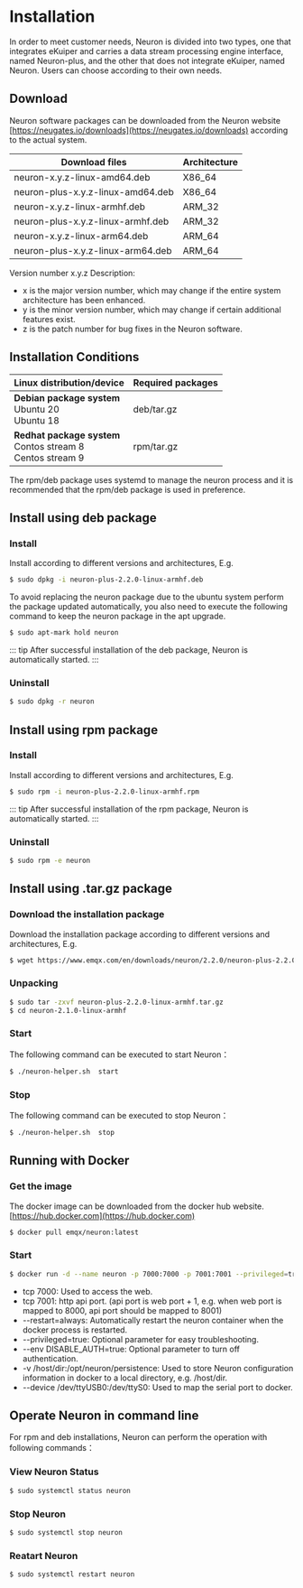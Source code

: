 # Installation

In order to meet customer needs, Neuron is divided into two types, one that integrates eKuiper and carries a data stream processing engine interface, named Neuron-plus, and the other that does not integrate eKuiper, named Neuron. Users can choose according to their own needs.

## Download

Neuron software packages can be downloaded from the Neuron website [https://neugates.io/downloads](https://neugates.io/downloads) according to the actual system.

| Download files                    | Architecture  |
| --------------------------------- | ------------- |
| neuron-x.y.z-linux-amd64.deb      | X86_64        |
| neuron-plus-x.y.z-linux-amd64.deb | X86_64        |
| neuron-x.y.z-linux-armhf.deb      | ARM_32        |
| neuron-plus-x.y.z-linux-armhf.deb | ARM_32        |
| neuron-x.y.z-linux-arm64.deb      | ARM_64        |
| neuron-plus-x.y.z-linux-arm64.deb | ARM_64        |

Version number x.y.z Description:

* x is the major version number, which may change if the entire system architecture has been enhanced.
* y is the minor version number, which may change if certain additional features exist.
* z is the patch number for bug fixes in the Neuron software.

## Installation Conditions

| Linux distribution/device                                    | Required packages  |
| ------------------------------------------------------------ | ------------------ |
| **Debian package system**</br>Ubuntu 20 </br>Ubuntu 18               | deb/tar.gz         |
| **Redhat package system**</br>Contos stream 8</br>Centos stream 9    | rpm/tar.gz         |

The rpm/deb package uses systemd to manage the neuron process and it is recommended that the rpm/deb package is used in preference.

## Install using deb package

### Install

Install according to different versions and architectures, E.g.

```bash
$ sudo dpkg -i neuron-plus-2.2.0-linux-armhf.deb
```

To avoid replacing the neuron package due to the ubuntu system perform the package updated automatically, you also need to execute the following command to keep the neuron package in the apt upgrade.

```bash
$ sudo apt-mark hold neuron
```

::: tip
After successful installation of the deb package, Neuron is automatically started.
:::

### Uninstall

```bash
$ sudo dpkg -r neuron
```

## Install using rpm package

### Install

Install according to different versions and architectures, E.g.

```bash
$ sudo rpm -i neuron-plus-2.2.0-linux-armhf.rpm
```

::: tip
After successful installation of the rpm package, Neuron is automatically started.
:::

### Uninstall

```bash
$ sudo rpm -e neuron
```

## Install using .tar.gz package

### Download the installation package

Download the installation package according to different versions and architectures, E.g.

```bash
$ wget https://www.emqx.com/en/downloads/neuron/2.2.0/neuron-plus-2.2.0-linux-armhf.tar.gz
```

### Unpacking

```bash
$ sudo tar -zxvf neuron-plus-2.2.0-linux-armhf.tar.gz
$ cd neuron-2.1.0-linux-armhf
```

### Start

The following command can be executed to start Neuron：

```bash
$ ./neuron-helper.sh  start
```

### Stop

The following command can be executed to stop Neuron：

```bash
$ ./neuron-helper.sh  stop
```

## Running with Docker

### Get the image

The docker image can be downloaded from the docker hub website.[https://hub.docker.com](https://hub.docker.com)

```bash
$ docker pull emqx/neuron:latest
```

### Start

```bash
$ docker run -d --name neuron -p 7000:7000 -p 7001:7001 --privileged=true --restart=always emqx/neuron
```

* tcp 7000: Used to access the web.
* tcp 7001: http api port. (api port is web port + 1, e.g. when web port is mapped to 8000, api port should be mapped to 8001)
* --restart=always: Automatically restart the neuron container when the docker process is restarted.
* --privileged=true: Optional parameter for easy troubleshooting.
* --env DISABLE_AUTH=true: Optional parameter to turn off authentication.
* -v /host/dir:/opt/neuron/persistence: Used to store Neuron configuration information in docker to a local directory, e.g. /host/dir.
* --device /dev/ttyUSB0:/dev/ttyS0: Used to map the serial port to docker.

## Operate Neuron in command line

For rpm and deb installations, Neuron can perform the operation with following commands：

### View Neuron Status

```bash
$ sudo systemctl status neuron
```

### Stop Neuron

```bash
$ sudo systemctl stop neuron
```

### Reatart Neuron

```bash
$ sudo systemctl restart neuron
```
